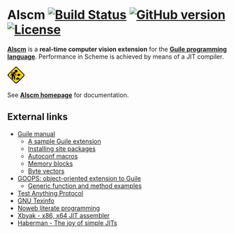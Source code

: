 AIscm [![Build Status](https://travis-ci.org/wedesoft/aiscm.png?branch=master)](https://travis-ci.org/wedesoft/aiscm) [![GitHub version](https://badge.fury.io/gh/wedesoft%2Faiscm.png)](http://badge.fury.io/gh/wedesoft%2Faiscm) [![License](http://img.shields.io/badge/license-GPLv3-red.svg)](https://www.gnu.org/copyleft/gpl.html)
=====

[**AIscm**][1] is a **real-time computer vision extension** for the
[**Guile programming language**][2]. Performance in Scheme is achieved by means
of a JIT compiler.

![](construction.gif "Under construction")

See [**AIscm homepage**][1] for documentation.

External links
--------------

* [Guile manual](http://www.gnu.org/software/guile/manual/)
    * [A sample Guile extension](http://www.gnu.org/software/guile/manual/html\_node/A-Sample-Guile-Extension.html)
    * [Installing site packages](http://www.gnu.org/software/guile/manual/html\_node/Installing-Site-Packages.html)
    * [Autoconf macros](https://www.gnu.org/software/guile/docs/docs-1.8/guile-ref/Autoconf-Macros.htm)
    * [Memory blocks](http://www.gnu.org/software/guile/manual/html\_node/Memory-Blocks.html)
    * [Byte vectors](http://www.gnu.org/software/guile/manual/html\_node/Bytevectors.html)
* [GOOPS: object-oriented extension to Guile](https://www.gnu.org/software/goops/)
    * [Generic function and method examples](http://www.gnu.org/software/guile/manual/html\_node/Generic-Function-and-Method-Examples.html)
* [Test Anything Protocol](https://en.wikipedia.org/wiki/Test\_Anything\_Protocol)
* [GNU Texinfo](http://www.gnu.org/software/texinfo/manual/texinfo/)
* [Noweb literate programming](http://www.cs.tufts.edu/~nr/noweb/)
* [Xbyak - x86, x64 JIT assembler](http://homepage1.nifty.com/herumi/soft/xbyak\_e.html)
* [Haberman - The joy of simple JITs](http://blog.reverberate.org/2012/12/hello-jit-world-joy-of-simple-jits.html)

[1]: http://www.wedesoft.de/aiscm/ "AIscm"
[2]: http://www.gnu.org/software/guile/ "Guile"
